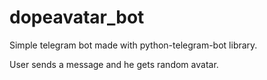 # dopeavatar_bot

Simple telegram bot made with python-telegram-bot library.

User sends a message and he gets random avatar.
